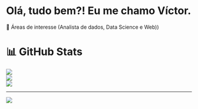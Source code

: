 #  Olá, tudo bem?! Eu me chamo Víctor.
🔭 Áreas de interesse (Analista de dados, Data Science e Web))<br>

# 📊 GitHub Stats
![](https://github-readme-stats.vercel.app/api?username=nomevict&theme=dark&hide_border=false&include_all_commits=false&count_private=false)<br/>
![](https://github-readme-streak-stats.herokuapp.com/?user=nomevict&theme=dark&hide_border=false)<br/>
![](https://github-readme-stats.vercel.app/api/top-langs/?username=nomevict&theme=dark&hide_border=false&include_all_commits=false&count_private=false&layout=compact)

---
[![](https://visitcount.itsvg.in/api?id=nomevict&icon=0&color=0)](https://visitcount.itsvg.in)

<!-- Proudly created with GPRM ( https://gprm.itsvg.in ) -->

